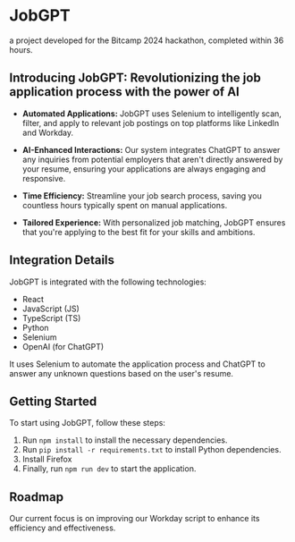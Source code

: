 # JobGPT
a project developed for the Bitcamp 2024 hackathon, completed within 36 hours.

## **Introducing JobGPT:** Revolutionizing the job application process with the power of AI

*   **Automated Applications:** JobGPT uses Selenium to intelligently scan, filter, and apply to relevant job postings on top platforms like LinkedIn and Workday.
    
*   **AI-Enhanced Interactions:** Our system integrates ChatGPT to answer any inquiries from potential employers that aren't directly answered by your resume, ensuring your applications are always engaging and responsive.
    
*   **Time Efficiency:** Streamline your job search process, saving you countless hours typically spent on manual applications.
    
*   **Tailored Experience:** With personalized job matching, JobGPT ensures that you're applying to the best fit for your skills and ambitions.
    

Integration Details
-------------------

JobGPT is integrated with the following technologies:

*   React
*   JavaScript (JS)
*   TypeScript (TS)
*   Python
*   Selenium
*   OpenAI (for ChatGPT)

It uses Selenium to automate the application process and ChatGPT to answer any unknown questions based on the user's resume.

Getting Started
---------------

To start using JobGPT, follow these steps:

1.  Run `npm install` to install the necessary dependencies.
2.  Run `pip install -r requirements.txt` to install Python dependencies.
3.  Install Firefox
4.  Finally, run `npm run dev` to start the application.

Roadmap
-------

Our current focus is on improving our Workday script to enhance its efficiency and effectiveness.
